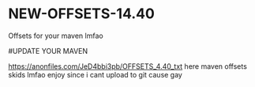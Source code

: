 # NEW-OFFSETS-14.40
Offsets for your maven lmfao

#UPDATE YOUR MAVEN

https://anonfiles.com/JeD4bbi3pb/OFFSETS_4.40_txt here maven offsets skids lmfao enjoy since i cant upload to git cause gay
